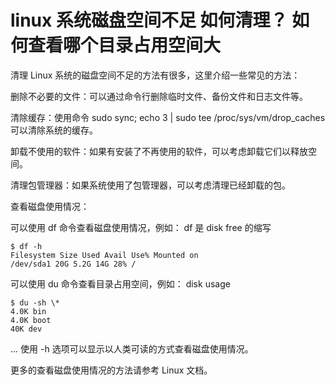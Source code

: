 # linux 系统磁盘空间不足 如何清理？ 如何查看哪个目录占用空间大

清理 Linux 系统的磁盘空间不足的方法有很多，这里介绍一些常见的方法：

删除不必要的文件：可以通过命令行删除临时文件、备份文件和日志文件等。

清除缓存：使用命令 sudo sync; echo 3 | sudo tee /proc/sys/vm/drop_caches 可以清除系统的缓存。

卸载不使用的软件：如果有安装了不再使用的软件，可以考虑卸载它们以释放空间。

清理包管理器：如果系统使用了包管理器，可以考虑清理已经卸载的包。

查看磁盘使用情况：

可以使用 df 命令查看磁盘使用情况，例如：
df 是 disk free 的缩写

```
$ df -h
Filesystem Size Used Avail Use% Mounted on
/dev/sda1 20G 5.2G 14G 28% /

```

可以使用 du 命令查看目录占用空间，例如：
disk usage

```
$ du -sh \*
4.0K bin
4.0K boot
40K dev
```

...
使用 -h 选项可以显示以人类可读的方式查看磁盘使用情况。

更多的查看磁盘使用情况的方法请参考 Linux 文档。
